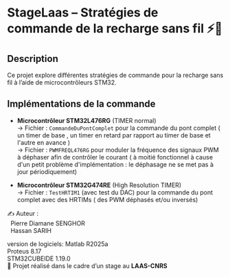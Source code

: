 # StageLaas – Stratégies de commande de la recharge sans fil ⚡🔋

## Description
Ce projet explore différentes stratégies de commande pour la recharge sans fil à l’aide de microcontrôleurs STM32.

## Implémentations de la commande 

- **Microcontrôleur STM32L476RG** (TIMER normal)  
  → Fichier : `CommandeDuPontComplet` pour la commande du pont complet ( un timer de base , un timer en retard par rapport au timer de base et l'autre en avance )<br>
  → Fichier : `PWMFREQL476RG` pour moduler la fréquence des signaux PWM à déphaser afin de contrôler le courant ( à moitié fonctionnel à cause d'un petit
               problème d'implémentation : le déphasage ne se met pas à jour périodiquement)

- **Microcontrôleur STM32G474RE** (High Resolution TIMER)  
  → Fichier : `TestHRTIM1` (avec test du DAC) pour la commande du pont complet avec des HRTIMs ( des PWM déphasés et/ou inversés)


✍️ Auteur :       
&nbsp;&nbsp;Pierre Diamane SENGHOR<br> 
&nbsp;&nbsp;Hassan SARIH <br>

version de logiciels:
Matlab R2025a<br>
Proteus 8.17<br>
STM32CUBEIDE 1.19.0<br>
📅 Projet réalisé dans le cadre d’un stage au **LAAS-CNRS**

